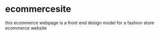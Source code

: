 # ecommercesite
this ecommerce webpage is a front end design model for a fashion store ecommerce website
